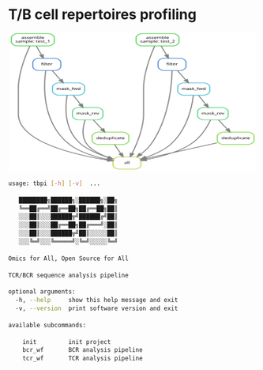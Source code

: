 # T/B cell repertoires profiling 

<div align=center><img width="500" height="280" src="docs/dag.svg"/></div>


```bash
usage: tbpi [-h] [-v]  ...

   ████████╗██████╗░██████╗░██╗
   ╚══██╔══╝██╔══██╗██╔══██╗██║
   ░░░██║░░░██████╦╝██████╔╝██║
   ░░░██║░░░██╔══██╗██╔═══╝░██║
   ░░░██║░░░██████╦╝██║░░░░░██║
   ░░░╚═╝░░░╚═════╝░╚═╝░░░░░╚═╝

Omics for All, Open Source for All

TCR/BCR sequence analysis pipeline

optional arguments:
  -h, --help     show this help message and exit
  -v, --version  print software version and exit

available subcommands:
  
    init         init project
    bcr_wf       BCR analysis pipeline
    tcr_wf       TCR analysis pipeline
```
